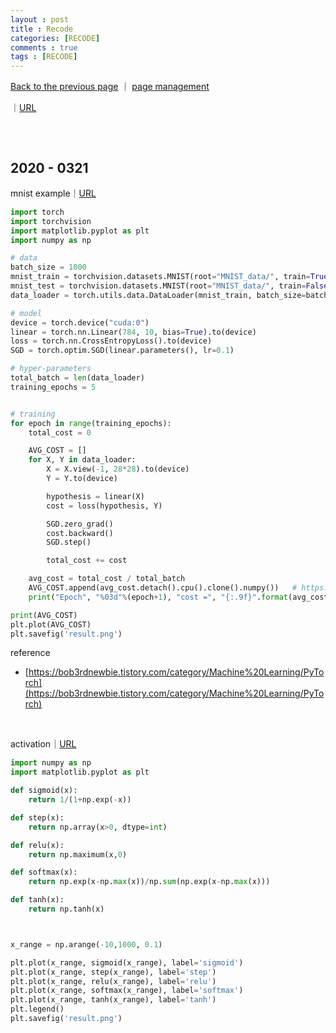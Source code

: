 ```yaml
---
layout : post
title : Recode
categories: [RECODE]
comments : true
tags : [RECODE]
---
```


[Back to the previous page](https://userdyk-github.github.io/) ｜ <a href="https://github.com/userdyk-github/userdyk-github.github.io/blob/master/_posts/2019-08-13-Recode.md" target="_blank">page management</a>

｜<a href="" target="_blank">URL</a>
```python

```
<br>


## 2020 - 0321

mnist example｜<a href="http://www.gisdeveloper.co.kr/?paged=19&cat=132" target="_blank">URL</a>
```python
import torch
import torchvision
import matplotlib.pyplot as plt
import numpy as np

# data
batch_size = 1000
mnist_train = torchvision.datasets.MNIST(root="MNIST_data/", train=True, transform=torchvision.transforms.ToTensor(), download=True)
mnist_test = torchvision.datasets.MNIST(root="MNIST_data/", train=False, transform=torchvision.transforms.ToTensor(), download=True)
data_loader = torch.utils.data.DataLoader(mnist_train, batch_size=batch_size, shuffle=True, drop_last=True)

# model
device = torch.device("cuda:0")
linear = torch.nn.Linear(784, 10, bias=True).to(device)
loss = torch.nn.CrossEntropyLoss().to(device)
SGD = torch.optim.SGD(linear.parameters(), lr=0.1)

# hyper-parameters
total_batch = len(data_loader)
training_epochs = 5


# training
for epoch in range(training_epochs):
    total_cost = 0

    AVG_COST = []
    for X, Y in data_loader:
        X = X.view(-1, 28*28).to(device)
        Y = Y.to(device)

        hypothesis = linear(X)
        cost = loss(hypothesis, Y)

        SGD.zero_grad()
        cost.backward()
        SGD.step()

        total_cost += cost

    avg_cost = total_cost / total_batch
    AVG_COST.append(avg_cost.detach().cpu().clone().numpy())   # https://discuss.pytorch.org/t/cant-convert-cuda-tensor-to-numpy-use-tensor-cpu-to-copy-the-tensor-to-host-memory-first/38301
    print("Epoch", "%03d"%(epoch+1), "cost =", "{:.9f}".format(avg_cost))

print(AVG_COST)
plt.plot(AVG_COST)
plt.savefig('result.png')
```
reference

- [https://bob3rdnewbie.tistory.com/category/Machine%20Learning/PyTorch](https://bob3rdnewbie.tistory.com/category/Machine%20Learning/PyTorch)

<br>




activation｜<a href="http://www.gisdeveloper.co.kr/?paged=20&cat=132" target="_blank">URL</a>
```python
import numpy as np
import matplotlib.pyplot as plt

def sigmoid(x):
    return 1/(1+np.exp(-x))

def step(x):
    return np.array(x>0, dtype=int)

def relu(x):
    return np.maximum(x,0)

def softmax(x):
    return np.exp(x-np.max(x))/np.sum(np.exp(x-np.max(x)))

def tanh(x):
    return np.tanh(x)



x_range = np.arange(-10,1000, 0.1)

plt.plot(x_range, sigmoid(x_range), label='sigmoid')
plt.plot(x_range, step(x_range), label='step')
plt.plot(x_range, relu(x_range), label='relu')
plt.plot(x_range, softmax(x_range), label='softmax')
plt.plot(x_range, tanh(x_range), label='tanh')
plt.legend()
plt.savefig('result.png')
```
<br>


